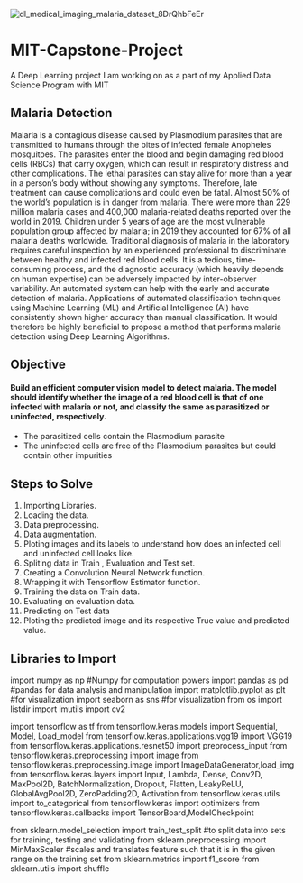 
![dl_medical_imaging_malaria_dataset_8DrQhbFeEr](https://user-images.githubusercontent.com/10033026/159179665-1f3d114e-3e18-4cca-9c22-787fc80e2488.jpg)

# MIT-Capstone-Project
A Deep Learning project I am working on as a part of my Applied Data Science Program with MIT

## **Malaria Detection**

Malaria is a contagious disease caused by Plasmodium parasites that are transmitted to humans through the bites of infected female Anopheles mosquitoes. The parasites enter the blood and begin damaging red blood cells (RBCs) that carry oxygen, which can result in respiratory distress and other complications. The lethal parasites can stay alive for more than a year in a person’s body without showing any symptoms. Therefore, late treatment can cause complications and could even be fatal. Almost 50% of the world’s population is in danger from malaria. There were more than 229 million malaria cases and 400,000 malaria-related deaths reported over the world in 2019. Children under 5 years of age are the most vulnerable population group affected by malaria; in 2019 they accounted for 67% of all malaria deaths worldwide. Traditional diagnosis of malaria in the laboratory requires careful inspection by an experienced professional to discriminate between healthy and infected red blood cells. It is a tedious, time-consuming process, and the diagnostic accuracy (which heavily depends on human expertise) can be adversely impacted by inter-observer variability. An automated system can help with the early and accurate detection of malaria. Applications of automated classification techniques using Machine Learning (ML) and Artificial Intelligence (AI) have consistently shown higher accuracy than manual classification. It would therefore be highly beneficial to propose a method that performs malaria detection using Deep Learning Algorithms.

## **Objective**

#### Build an efficient computer vision model to detect malaria. The model should identify whether the image of a red blood cell is that of one infected with malaria or not, and classify the same as parasitized or uninfected, respectively.

- The parasitized cells contain the Plasmodium parasite
- The uninfected cells are free of the Plasmodium parasites but could contain other impurities

## **Steps to Solve**

1. Importing Libraries.
2. Loading the data.
3. Data preprocessing.
4. Data augmentation.
5. Ploting images and its labels to understand how does an infected cell and uninfected cell looks like.
6. Spliting data in Train , Evaluation and Test set.
7. Creating a Convolution Neural Network function.
8. Wrapping it with Tensorflow Estimator function.
9. Training the data on Train data.
10. Evaluating on evaluation data.
11. Predicting on Test data
12. Ploting the predicted image and its respective True value and predicted value.

## **Libraries to Import**

import numpy as np #Numpy for computation powers
import pandas as pd #pandas for data analysis and manipulation
import matplotlib.pyplot as plt #for visualization
import seaborn as sns #for visualization
from os import listdir
import imutils
import cv2

import tensorflow as tf
from tensorflow.keras.models import Sequential, Model, Load_model
from tensorflow.keras.applications.vgg19 import VGG19
from tensorflow.keras.applications.resnet50 import preprocess_input
from tensorflow.keras.preprocessing import image
from tensorflow.keras.preprocessing.image import ImageDataGenerator,load_img
from tensorflow.keras.layers import Input, Lambda, Dense, Conv2D, MaxPool2D, BatchNormalization, Dropout, Flatten, LeakyReLU, GlobalAvgPool2D, ZeroPadding2D, Activation
from tensorflow.keras.utils import to_categorical
from tensorflow.keras import optimizers
from tensorflow.keras.callbacks import TensorBoard,ModelCheckpoint

from sklearn.model_selection import train_test_split #to split data into sets for training, testing and validating
from sklearn.preprocessing import MinMaxScaler #scales and translates feature such that it is in the given range on the training set
from sklearn.metrics import f1_score
from sklearn.utils import shuffle

